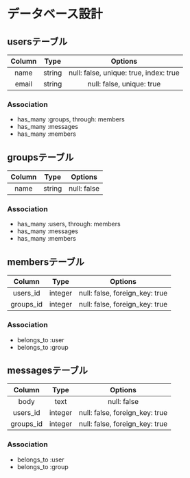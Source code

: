 # データベース設計

## usersテーブル

| Column | Type  | Options                              |
|:------:|:-----:|:------------------------------------:|
|name    |string |null: false, unique: true, index: true|
|email   |string |null: false, unique: true             |

### Association
- has_many :groups, through: members
- has_many :messages
- has_many :members


## groupsテーブル

| Column | Type  | Options   |
|:------:|:-----:|:---------:|
|name    |string |null: false|

### Association
- has_many :users, through: members
- has_many :messages
- has_many :members


## membersテーブル

| Column  | Type  | Options                      |
|:-------:|:-----:|:----------------------------:|
|users_id |integer|null: false, foreign_key: true|
|groups_id|integer|null: false, foreign_key: true|

### Association
- belongs_to :user
- belongs_to :group


## messagesテーブル

| Column  | Type  | Options   |
|:-------:|:-----:|:---------:|
|body     |text   |null: false|
|users_id |integer|null: false, foreign_key: true|
|groups_id|integer|null: false, foreign_key: true|

### Association
- belongs_to :user
- belongs_to :group